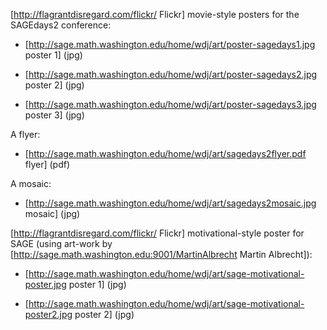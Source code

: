 [http://flagrantdisregard.com/flickr/ Flickr] movie-style posters for the 
SAGEdays2 conference:

* [http://sage.math.washington.edu/home/wdj/art/poster-sagedays1.jpg poster 1] (jpg)

* [http://sage.math.washington.edu/home/wdj/art/poster-sagedays2.jpg poster 2] (jpg)

* [http://sage.math.washington.edu/home/wdj/art/poster-sagedays3.jpg poster 3] (jpg)

A flyer:

* [http://sage.math.washington.edu/home/wdj/art/sagedays2flyer.pdf flyer]  (pdf)

A mosaic:

* [http://sage.math.washington.edu/home/wdj/art/sagedays2mosaic.jpg mosaic] (jpg)

[http://flagrantdisregard.com/flickr/ Flickr] motivational-style poster for SAGE (using art-work
by [http://sage.math.washington.edu:9001/MartinAlbrecht Martin Albrecht]):

* [http://sage.math.washington.edu/home/wdj/art/sage-motivational-poster.jpg poster 1] (jpg)

* [http://sage.math.washington.edu/home/wdj/art/sage-motivational-poster2.jpg poster 2] (jpg)

